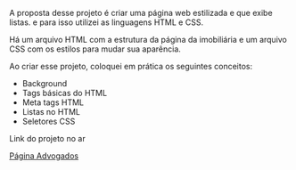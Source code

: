 <p>A proposta desse projeto é criar uma página web estilizada e que exibe listas. e para isso utilizei as linguagens HTML e CSS.</p>

<p>Há um arquivo HTML com a estrutura da página da imobiliária e um arquivo CSS com os estilos para mudar sua aparência.</p>

<p>Ao criar esse projeto, coloquei em prática os seguintes conceitos:</p>

<ul>
  <li>Background</li>
  <li>Tags básicas do HTML</li>
  <li>Meta tags HTML</li>
  <li>Listas no HTML</li>
  <li>Seletores CSS</li>
</ul>

<p>Link do projeto no ar</p>
<a href="https://diegocoutinho.com.br/projetos/advogado/" target="_blank">Página Advogados</a>
